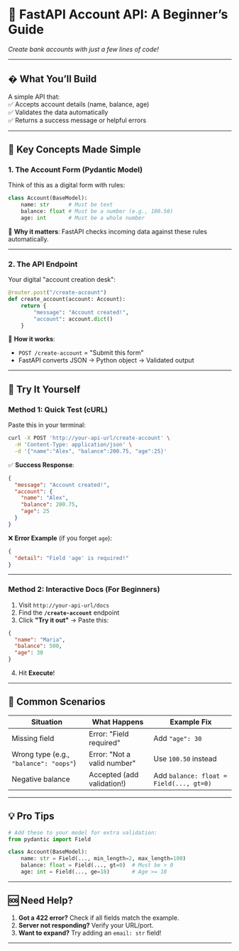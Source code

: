 # 🌟 **FastAPI Account API: A Beginner’s Guide**  
*Create bank accounts with just a few lines of code!*

---

## � **What You’ll Build**  
A simple API that:  
✅ Accepts account details (name, balance, age)  
✅ Validates the data automatically  
✅ Returns a success message or helpful errors  

---

## 🎯 **Key Concepts Made Simple**  

### 1. **The Account Form (Pydantic Model)**  
Think of this as a digital form with rules:  
```python
class Account(BaseModel):
    name: str      # Must be text
    balance: float # Must be a number (e.g., 100.50)
    age: int       # Must be a whole number
```
🔹 **Why it matters**: FastAPI checks incoming data against these rules automatically.

---

### 2. **The API Endpoint**  
Your digital "account creation desk":  
```python
@router.post("/create-account")
def create_account(account: Account):
    return {
        "message": "Account created!",
        "account": account.dict()
    }
```
🔹 **How it works**:  
- `POST /create-account` = "Submit this form"  
- FastAPI converts JSON → Python object → Validated output  

---

## 🚀 **Try It Yourself**  

### **Method 1: Quick Test (cURL)**  
Paste this in your terminal:  
```bash
curl -X POST 'http://your-api-url/create-account' \
  -H 'Content-Type: application/json' \
  -d '{"name":"Alex", "balance":200.75, "age":25}'
```

✅ **Success Response**:  
```json
{
  "message": "Account created!",
  "account": {
    "name": "Alex",
    "balance": 200.75,
    "age": 25
  }
}
```

❌ **Error Example** (if you forget `age`):  
```json
{
  "detail": "Field 'age' is required!"
}
```

---

### **Method 2: Interactive Docs (For Beginners)**  
1. Visit `http://your-api-url/docs`  
2. Find the **`/create-account`** endpoint  
3. Click **"Try it out"** → Paste this:  
```json
{
  "name": "Maria",
  "balance": 500,
  "age": 30
}
```
4. Hit **Execute**!  

---

## 📜 **Common Scenarios**  

| Situation | What Happens | Example Fix |
|-----------|--------------|-------------|
| Missing field | Error: "Field required" | Add `"age": 30` |
| Wrong type (e.g., `"balance": "oops"`) | Error: "Not a valid number" | Use `100.50` instead |
| Negative balance | Accepted (add validation!) | Add `balance: float = Field(..., gt=0)` |

---

## 💡 **Pro Tips**  
```python
# Add these to your model for extra validation:
from pydantic import Field

class Account(BaseModel):
    name: str = Field(..., min_length=2, max_length=100)
    balance: float = Field(..., gt=0)  # Must be > 0
    age: int = Field(..., ge=18)       # Age >= 18
```

---

## 🆘 **Need Help?**  
1. **Got a 422 error?** Check if all fields match the example.  
2. **Server not responding?** Verify your URL/port.  
3. **Want to expand?** Try adding an `email: str` field!  

---
